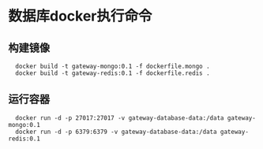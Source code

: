 # 数据库docker执行命令  

## 构建镜像

``` 
  docker build -t gateway-mongo:0.1 -f dockerfile.mongo .
  docker build -t gateway-redis:0.1 -f dockerfile.redis .
```  

## 运行容器  

```
  docker run -d -p 27017:27017 -v gateway-database-data:/data gateway-mongo:0.1
  docker run -d -p 6379:6379 -v gateway-database-data:/data gateway-redis:0.1
```
